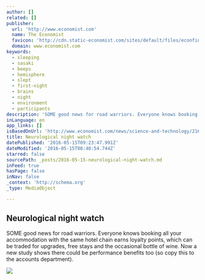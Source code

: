 ```yaml
---
author: []
related: []
publisher:
  url: 'http://www.economist.com'
  name: The Economist
  favicon: 'http://cdn.static-economist.com/sites/default/files/econfinal_favicon.ico'
  domain: www.economist.com
keywords:
  - sleeping
  - sasaki
  - beeps
  - hemisphere
  - slept
  - first-night
  - brains
  - night
  - environment
  - participants
description: 'SOME good news for road warriors. Everyone knows booking all your accommodation with the same hotel chain earns loyalty points, which can be traded for upgrades, free stays and the occasional bottle of wine. Now a new study shows there could be performance benefits too (so copy this to the accounts department).'
inLanguage: en
app_links: []
isBasedOnUrl: 'http://www.economist.com/news/science-and-technology/21697213-why-familiar-bed-provides-good-nights-sleep-neurological-night-watch'
title: Neurological night watch
datePublished: '2016-05-15T09:23:47.991Z'
dateModified: '2016-05-15T08:40:54.744Z'
starred: false
sourcePath: _posts/2016-05-15-neurological-night-watch.md
inFeed: true
hasPage: false
inNav: false
_context: 'http://schema.org'
_type: MediaObject

---
```

<article style=""><h1>Neurological night watch</h1><p>SOME good news for road warriors. Everyone knows booking all your accommodation with the same hotel chain earns loyalty points, which can be traded for upgrades, free stays and the occasional bottle of wine. Now a new study shows there could be performance benefits too (so copy this to the accounts department).</p><img src="http://cdn.static-economist.com/sites/default/files/cf_images/images-magazine/2016/04/23/ST/20160423_STP003_facebook.jpg" /></article>